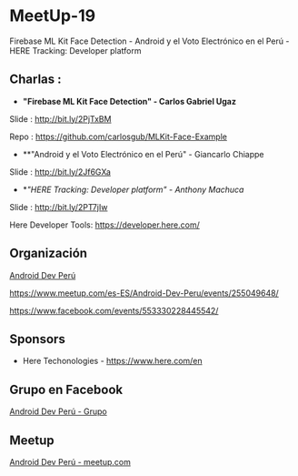# MeetUp-19
Firebase ML Kit Face Detection - Android y el Voto Electrónico en el Perú - HERE Tracking: Developer platform

## Charlas :

- **"Firebase ML Kit Face Detection" - Carlos Gabriel Ugaz**

Slide : http://bit.ly/2PjTxBM

Repo  : https://github.com/carlosgub/MLKit-Face-Example


- **"Android y el Voto Electrónico en el Perú" - Giancarlo Chiappe

Slide : http://bit.ly/2Jf6GXa


- **"HERE Tracking: Developer platform" - Anthony Machuca*

Slide : http://bit.ly/2PT7jIw

Here Developer Tools: https://developer.here.com/


## Organización 
[Android Dev Perú](https://github.com/Android-Dev-Peru)

https://www.meetup.com/es-ES/Android-Dev-Peru/events/255049648/

https://www.facebook.com/events/553330228445542/

## Sponsors

- Here Techonologies - https://www.here.com/en

## Grupo en Facebook 

[Android Dev Perú - Grupo](https://www.facebook.com/groups/androidpe/)

## Meetup 

[Android Dev Perú - meetup.com](https://www.meetup.com/es-ES/Android-Dev-Peru/)
